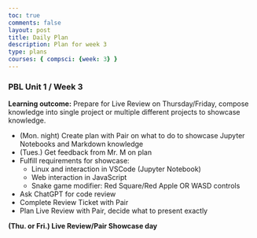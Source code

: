 ```yaml
---
toc: true
comments: false
layout: post
title: Daily Plan
description: Plan for week 3
type: plans
courses: { compsci: {week: 3} }
---
```


### PBL Unit 1 / Week 3

**Learning outcome:** Prepare for Live Review on Thursday/Friday, compose knowledge into single project or multiple different projects to showcase knowledge.

- (Mon. night) Create plan with Pair on what to do to showcase Jupyter Notebooks and Markdown knowledge
- (Tues.) Get feedback from Mr. M on plan 
- Fulfill requirements for showcase:
    - Linux and interaction in VSCode (Jupyter Notebook)
    - Web interaction in JavaScript
    - Snake game modifier: Red Square/Red Apple OR WASD controls
- Ask ChatGPT for code review
- Complete  Review Ticket with Pair
- Plan Live Review with Pair, decide what to present exactly

**(Thu. or Fri.) Live Review/Pair Showcase day**
